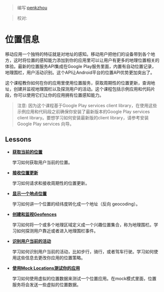 > 编写:[penkzhou](https://github.com/penkzhou)

> 校对:

# 位置信息
移动应用一个独特的特征就是对地址的感知。移动用户把他们的设备带到各个地方，这时将位置的感知能力添加到你的应用里可以让用户有更多的地理位置相关的体验。最新的位置服务API集成在Google Play服务里面，内置有自动位置记录，地理围栏，用户活动识别。这个API让Android平台的位置API优势更加突出了。

这个课程教你如何在你的应用里使用位置服务，获取周期性的位置更新，查询地址，创建并监视地理围栏以及探测用户的活动。这个课程包括示例应用和代码片段，你可以使用它们让你的应用拥有位置感知能力。

>注意: 因为这个课程基于Google Play services client library，在使用这些示例应用和代码段之前确保你安装了最新版本的Google Play services client library。要想学习如何安装最新版的client library，请参考安装Google Play services 向导。

## Lessons

* [**获取当前的位置**](retrieve-current.html)

    学习如何获取用户当前的位置。


* [**接收位置更新**](receive-location-updates.html)

    学习如何请求和接收周期性的位置更新。


* [**显示一个地点位置**](display-address.html)

    学习如何讲一个位置的经纬度转化成一个地址（反向 geocoding）。


* [**创建和监视Geofences**](geofencing.html)

    学习如何将一个或多个地理区域定义成一个兴趣位置集合，称为地理围栏。学习如何探测用户靠近或者进入地理围栏事件。


* [**识别用户当前的活动**](activity-recognition.html)

    学习如何识别用户当前的活动，比如步行，骑行，或者驾车行驶。学习如何使用这些信息去更改你应用的位置策略。


* [**使用Mock Locations测试你的应用**](location-testing.html)

    学习如何使用虚拟的位置数据来测试一个位置应用。在mock模式里面，位置服务将会发送一些虚拟的位置数据。

